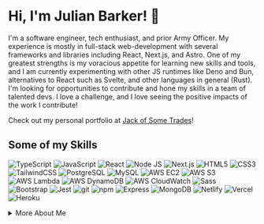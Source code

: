 # Hi, I'm Julian Barker! 👋

I'm a software engineer, tech enthusiast, and prior Army Officer. My experience is mostly in full-stack web-development with several frameworks and libraries including React, Next.js, and Astro. One of my greatest strengths is my voracious appetite for learning new skills and tools, and I am currently experimenting with other JS runtimes like Deno and Bun, alternatives to React such as Svelte, and other languages in general (Rust). I'm looking for opportunities to contribute and hone my skills in a team of talented devs. I love a challenge, and I love seeing the positive impacts of the work I contribute!

Check out my personal portfolio at [Jack of Some Trades](https://julianbarker.dev)!

## Some of my Skills
<p>
  <img alt="TypeScript" src="https://img.shields.io/badge/-TypeScript-fc1a84?style=flat-square&logo=typescript&logoColor=white" />
  <img alt="JavaScript" src="https://img.shields.io/badge/-JavaScript-ff2775?style=flat-square&logo=javascript&logoColor=white" />
  <img alt="React" src="https://img.shields.io/badge/-React-ff3467?style=flat-square&logo=react&logoColor=white" />
  <img alt="Node JS" src="https://img.shields.io/badge/-NodeJS-ff425a?style=flat-square&logo=Node.js&logoColor=white" />
  <img alt="Next.js" src="https://img.shields.io/badge/-NextJS-fe4f4d?style=flat-square&logo=nextjs&logoColor=white" />
  <img alt="HTML5" src="https://img.shields.io/badge/-HTML5-fb5c42?style=flat-square&logo=html5&logoColor=white" />
  <img alt="CSS3" src="https://img.shields.io/badge/-CSS3-f56837?style=flat-square&logo=css3&logoColor=white" />
  <img alt="TailwindCSS" src="https://img.shields.io/badge/-TailwindCSS-ef732c?style=flat-square&logo=tailwindcss&logoColor=white" />
  <img alt="PostgreSQL" src="https://img.shields.io/badge/-PostgreSQL-e87e23?style=flat-square&logo=postgresql&logoColor=white" />
  <img alt="MySQL" src="https://img.shields.io/badge/-MySQL-df871b?style=flat-square&logo=mysql&logoColor=white" />
  <img alt="AWS EC2" src="https://img.shields.io/badge/-AmazonEC2-d69115?style=flat-square&logo=amazonec2&logoColor=white" />
  <img alt="AWS S3" src="https://img.shields.io/badge/-AmazonS3-cc9915?style=flat-square&logo=amazons3&logoColor=white" />
  <img alt="AWS Lambda" src="https://img.shields.io/badge/-Lambda-c2a11a?style=flat-square&logo=amazonlambda&logoColor=white" />
  <img alt="AWS DynamoDB" src="https://img.shields.io/badge/-DynamoDB-b8a923?style=flat-square&logo=amazondynamodb&logoColor=white" />
  <img alt="AWS CloudWatch" src="https://img.shields.io/badge/-CloudWatch-adb02e?style=flat-square&logo=amazoncloudwatch&logoColor=white" />
  <img alt="Sass" src="https://img.shields.io/badge/-Sass-a2b63a?style=flat-square&logo=sass&logoColor=white" />
  <img alt="Bootstrap" src="https://img.shields.io/badge/-Bootstrap-96bc47?style=flat-square&logo=bootstrap&logoColor=white" />
  <img alt="Jest" src="https://img.shields.io/badge/-Jest-8ac255?style=flat-square&logo=react&logoColor=white" />
  <img alt="git" src="https://img.shields.io/badge/-Git-7dc764?style=flat-square&logo=git&logoColor=white" />
  <img alt="npm" src="https://img.shields.io/badge/-NPM-70cb73?style=flat-square&logo=npm&logoColor=white" />
  <img alt="Express" src="https://img.shields.io/badge/-Express-62d083?style=flat-square&logo=express&logoColor=white" /> 
  <img alt="MongoDB" src="https://img.shields.io/badge/-MongoDB-52d493?style=flat-square&logo=mongodb&logoColor=white" />
  <img alt="Netlify" src="https://img.shields.io/badge/-Netlify-41d8a3?style=flat-square&logo=netlify&logoColor=white" />
  <img alt="Vercel" src="https://img.shields.io/badge/-Vercel-2bdbb3?style=flat-square&logo=vercel&logoColor=white" />
  <img alt="Heroku" src="https://img.shields.io/badge/-Heroku-03dec2?style=flat-square&logo=heroku&logoColor=white" />
  
</p>

<details>
<summary>More About Me</summary>

I grew up in southwest Connecticut with my parents and brother. I was always interested in technology and science, but never broke into the self-taught coder life in my youth. After high school, I attended the United States Military Academy, through which I commissioned in 2016 as an Infantry Officer in the US Army, also earning my Bachelors of Science in electrical engineering. I graduated the US Army Ranger School in 2017 and spent the following 5 years in various leadership roles that taught me a lot about leading teams of people, managing valuable resources, and budgeting the most precious commodity of all: time. 

In my free time, I love to be outdoors, and have recently taken to hunting. Though it's something that never interested me until recently, I've found it fosters a deep connection with nature and the wilderness, while also engaging me both mentally and physically. I also love to surf, SCUBA dive, climb, hike, camp, and more.

  </details>




<!---
julian-barker/julian-barker is a ✨ special ✨ repository because its `README.md` (this file) appears on your GitHub profile.
You can click the Preview link to take a look at your changes.
--->
